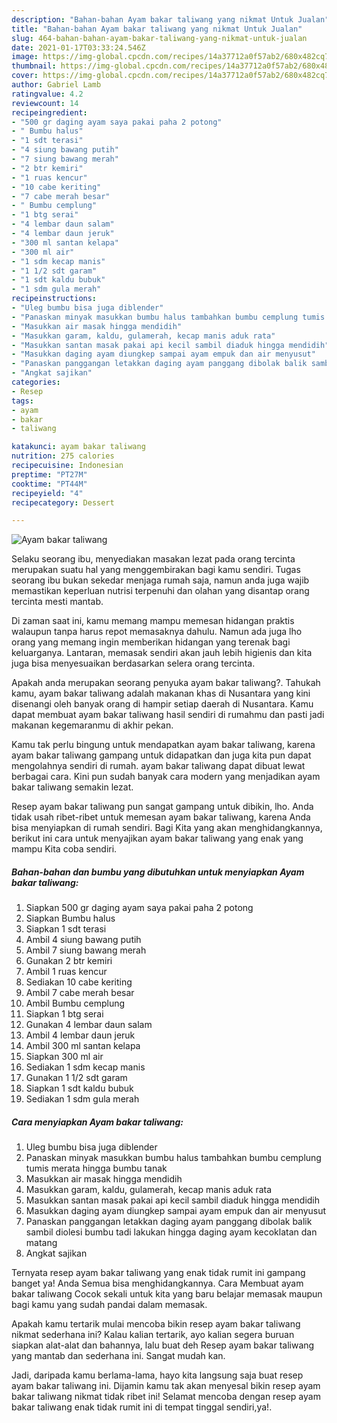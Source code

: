 ```yaml
---
description: "Bahan-bahan Ayam bakar taliwang yang nikmat Untuk Jualan"
title: "Bahan-bahan Ayam bakar taliwang yang nikmat Untuk Jualan"
slug: 464-bahan-bahan-ayam-bakar-taliwang-yang-nikmat-untuk-jualan
date: 2021-01-17T03:33:24.546Z
image: https://img-global.cpcdn.com/recipes/14a37712a0f57ab2/680x482cq70/ayam-bakar-taliwang-foto-resep-utama.jpg
thumbnail: https://img-global.cpcdn.com/recipes/14a37712a0f57ab2/680x482cq70/ayam-bakar-taliwang-foto-resep-utama.jpg
cover: https://img-global.cpcdn.com/recipes/14a37712a0f57ab2/680x482cq70/ayam-bakar-taliwang-foto-resep-utama.jpg
author: Gabriel Lamb
ratingvalue: 4.2
reviewcount: 14
recipeingredient:
- "500 gr daging ayam saya pakai paha 2 potong"
- " Bumbu halus"
- "1 sdt terasi"
- "4 siung bawang putih"
- "7 siung bawang merah"
- "2 btr kemiri"
- "1 ruas kencur"
- "10 cabe keriting"
- "7 cabe merah besar"
- " Bumbu cemplung"
- "1 btg serai"
- "4 lembar daun salam"
- "4 lembar daun jeruk"
- "300 ml santan kelapa"
- "300 ml air"
- "1 sdm kecap manis"
- "1 1/2 sdt garam"
- "1 sdt kaldu bubuk"
- "1 sdm gula merah"
recipeinstructions:
- "Uleg bumbu bisa juga diblender"
- "Panaskan minyak masukkan bumbu halus tambahkan bumbu cemplung tumis merata hingga bumbu tanak"
- "Masukkan air masak hingga mendidih"
- "Masukkan garam, kaldu, gulamerah, kecap manis aduk rata"
- "Masukkan santan masak pakai api kecil sambil diaduk hingga mendidih"
- "Masukkan daging ayam diungkep sampai ayam empuk dan air menyusut"
- "Panaskan panggangan letakkan daging ayam panggang dibolak balik sambil diolesi bumbu tadi lakukan hingga daging ayam kecoklatan dan matang"
- "Angkat sajikan"
categories:
- Resep
tags:
- ayam
- bakar
- taliwang

katakunci: ayam bakar taliwang 
nutrition: 275 calories
recipecuisine: Indonesian
preptime: "PT27M"
cooktime: "PT44M"
recipeyield: "4"
recipecategory: Dessert

---
```



![Ayam bakar taliwang](https://img-global.cpcdn.com/recipes/14a37712a0f57ab2/680x482cq70/ayam-bakar-taliwang-foto-resep-utama.jpg)

Selaku seorang ibu, menyediakan masakan lezat pada orang tercinta merupakan suatu hal yang menggembirakan bagi kamu sendiri. Tugas seorang ibu bukan sekedar menjaga rumah saja, namun anda juga wajib memastikan keperluan nutrisi terpenuhi dan olahan yang disantap orang tercinta mesti mantab.

Di zaman  saat ini, kamu memang mampu memesan hidangan praktis walaupun tanpa harus repot memasaknya dahulu. Namun ada juga lho orang yang memang ingin memberikan hidangan yang terenak bagi keluarganya. Lantaran, memasak sendiri akan jauh lebih higienis dan kita juga bisa menyesuaikan berdasarkan selera orang tercinta. 



Apakah anda merupakan seorang penyuka ayam bakar taliwang?. Tahukah kamu, ayam bakar taliwang adalah makanan khas di Nusantara yang kini disenangi oleh banyak orang di hampir setiap daerah di Nusantara. Kamu dapat membuat ayam bakar taliwang hasil sendiri di rumahmu dan pasti jadi makanan kegemaranmu di akhir pekan.

Kamu tak perlu bingung untuk mendapatkan ayam bakar taliwang, karena ayam bakar taliwang gampang untuk didapatkan dan juga kita pun dapat mengolahnya sendiri di rumah. ayam bakar taliwang dapat dibuat lewat berbagai cara. Kini pun sudah banyak cara modern yang menjadikan ayam bakar taliwang semakin lezat.

Resep ayam bakar taliwang pun sangat gampang untuk dibikin, lho. Anda tidak usah ribet-ribet untuk memesan ayam bakar taliwang, karena Anda bisa menyiapkan di rumah sendiri. Bagi Kita yang akan menghidangkannya, berikut ini cara untuk menyajikan ayam bakar taliwang yang enak yang mampu Kita coba sendiri.

<!--inarticleads1-->

##### Bahan-bahan dan bumbu yang dibutuhkan untuk menyiapkan Ayam bakar taliwang:

1. Siapkan 500 gr daging ayam saya pakai paha 2 potong
1. Siapkan  Bumbu halus
1. Siapkan 1 sdt terasi
1. Ambil 4 siung bawang putih
1. Ambil 7 siung bawang merah
1. Gunakan 2 btr kemiri
1. Ambil 1 ruas kencur
1. Sediakan 10 cabe keriting
1. Ambil 7 cabe merah besar
1. Ambil  Bumbu cemplung
1. Siapkan 1 btg serai
1. Gunakan 4 lembar daun salam
1. Ambil 4 lembar daun jeruk
1. Ambil 300 ml santan kelapa
1. Siapkan 300 ml air
1. Sediakan 1 sdm kecap manis
1. Gunakan 1 1/2 sdt garam
1. Siapkan 1 sdt kaldu bubuk
1. Sediakan 1 sdm gula merah




<!--inarticleads2-->

##### Cara menyiapkan Ayam bakar taliwang:

1. Uleg bumbu bisa juga diblender
1. Panaskan minyak masukkan bumbu halus tambahkan bumbu cemplung tumis merata hingga bumbu tanak
1. Masukkan air masak hingga mendidih
1. Masukkan garam, kaldu, gulamerah, kecap manis aduk rata
1. Masukkan santan masak pakai api kecil sambil diaduk hingga mendidih
1. Masukkan daging ayam diungkep sampai ayam empuk dan air menyusut
1. Panaskan panggangan letakkan daging ayam panggang dibolak balik sambil diolesi bumbu tadi lakukan hingga daging ayam kecoklatan dan matang
1. Angkat sajikan




Ternyata resep ayam bakar taliwang yang enak tidak rumit ini gampang banget ya! Anda Semua bisa menghidangkannya. Cara Membuat ayam bakar taliwang Cocok sekali untuk kita yang baru belajar memasak maupun bagi kamu yang sudah pandai dalam memasak.

Apakah kamu tertarik mulai mencoba bikin resep ayam bakar taliwang nikmat sederhana ini? Kalau kalian tertarik, ayo kalian segera buruan siapkan alat-alat dan bahannya, lalu buat deh Resep ayam bakar taliwang yang mantab dan sederhana ini. Sangat mudah kan. 

Jadi, daripada kamu berlama-lama, hayo kita langsung saja buat resep ayam bakar taliwang ini. Dijamin kamu tak akan menyesal bikin resep ayam bakar taliwang nikmat tidak ribet ini! Selamat mencoba dengan resep ayam bakar taliwang enak tidak rumit ini di tempat tinggal sendiri,ya!.

